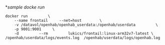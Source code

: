 

**sample docke run*
    
	docker run         \
		--name frontail     --net=host        \
		-v /datavol/openhab/openhab_userdata:/openhab/userdata         \
		-p 9001:9001     \
		-d         --rm         lukics/frontail:linux-arm32v7-latest \
    /openhab/userdata/logs/events.log  /openhab/userdata/logs/openhab.log

